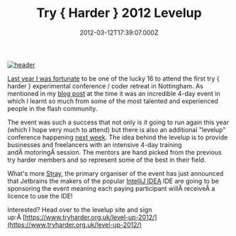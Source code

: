﻿---
coverImage: /images/fallback-post-header.png
date: "2012-03-12T17:39:07.000Z"
tags:
  - as3
  - code
  - conference
  - flash
  - levelup
  - tdd
  - tryharder
title: "Try { Harder } 2012 Levelup"
oldUrl: /misc/try-harder-2012-levelup
---

[![](https://www.mikecann.blog/wp-content/uploads/2012/03/header.png "header")](https://www.mikecann.blog/wp-content/uploads/2012/03/header.png)

[Last year I was fortunate](/posts/try-harder-my-haxe-slides-and-code/) to be one of the lucky 16 to attend the first try { harder } experimental conference / coder retreat in Nottingham. As mentioned in my [blog post](/posts/try-harder-my-haxe-slides-and-code/) at the time it was an incredible 4-day event in which I learnt so much from some of the most talented and experienced people in the flash community.

<!-- more -->

The event was such a success that not only is it going to run again this year (which I hope very much to attend) but there is also an additional "levelup" conference happening [next week](https://www.tryharder.org.uk/level-up-2012/). The idea behind the levelup is to provide businesses and freelancers with an intensive 4-day training andÂ motoringÂ session. The mentors are hand picked from the previous try harder members and so represent some of the best in their field.

What's more [Stray](https://www.xxcoder.net/), the primary organiser of the event has just announced that Jetbrains the makers of the popular [IntelliJ IDEA](https://www.jetbrains.com/idea/) IDE are going to be sponsoring the event meaning each paying participant willÂ receiveÂ a licence to use the IDE!

Interested? Head over to the levelup site and sign up:Â [https://www.tryharder.org.uk/level-up-2012/](https://www.tryharder.org.uk/level-up-2012/)
